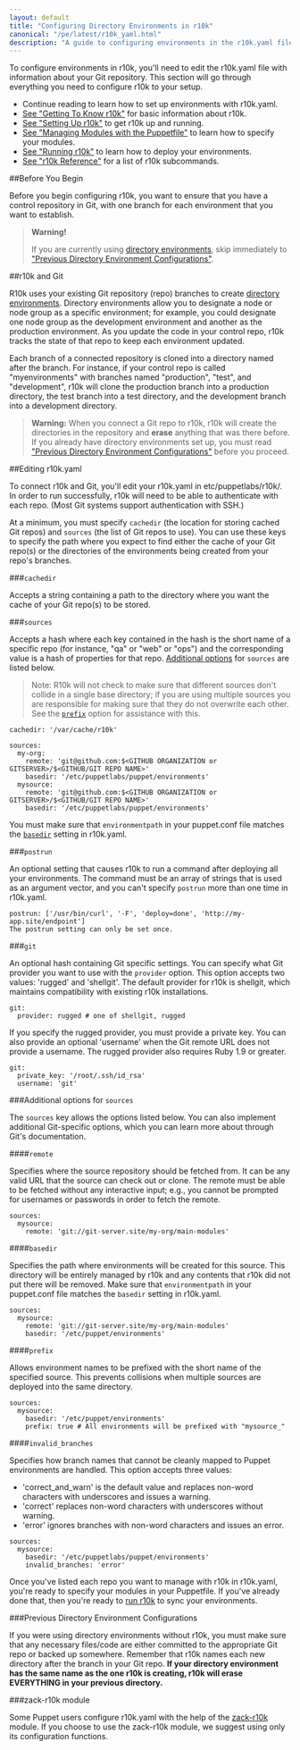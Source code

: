```yaml
---
layout: default
title: "Configuring Directory Environments in r10k"
canonical: "/pe/latest/r10k_yaml.html"
description: "A guide to configuring environments in the r10k.yaml file, for r10k code management with Puppet."
---
```


[direnv]: /puppet/4.0/reference/environments.html
[direnv_setup]: /puppet/4.0/reference/environments_creating.html
[setup]: ./r10k_setup.html
[puppetfile]: ./r10k_puppetfile.html
[running]: ./r10k_run.html
[reference]: ./r10k_reference.html
[r10kindex]: ./r10k.md

To configure environments in r10k, you'll need to edit the r10k.yaml file with information about your Git repository. This section will go through everything you need to configure r10k to your setup. 

* Continue reading to learn how to set up environments with r10k.yaml.
* [See "Getting To Know r10k"][r10kindex] for basic information about r10k.
* [See "Setting Up r10k"][setup] to get r10k up and running.
* [See "Managing Modules with the Puppetfile"][puppetfile] to learn how to specify your modules.
* [See "Running r10k"][running] to learn how to deploy your environments.
* [See "r10k Reference"][reference] for a list of r10k subcommands.

##Before You Begin

Before you begin configuring r10k, you want to ensure that you have a control repository in Git, with one branch for each environment that you want to establish. 

>**Warning!** 
>
>If you are currently using [directory environments](direnv), skip immediately to ["Previous Directory Environment Configurations"](#previous-directory-environment-configurations). 

##r10k and Git

R10k uses your existing Git repository (repo) branches to create [directory environments](direnv). Directory environments allow you to designate a node or node group as a specific environment; for example, you could designate one node group as the development environment and another as the production environment. As you update the code in your control repo, r10k tracks the state of that repo to keep each environment updated.

Each branch of a connected repository is cloned into a directory named after the branch. For instance, if your control repo is called "myenvironments" with branches named "production", "test", and "development", r10k will clone the production branch into a production directory, the test branch into a test directory, and the development branch into a development directory.

>**Warning:** When you connect a Git repo to r10k, r10k will create the directories in the repository and **erase** anything that was there before. If you already have directory environments set up, you must read ["Previous Directory Environment Configurations"](#previous-directory-environment-configurations) before you proceed.


##Editing r10k.yaml

To connect r10k and Git, you'll edit your r10k.yaml in etc/puppetlabs/r10k/. In order to run successfully, r10k will need to be able to authenticate with each repo. (Most Git systems support authentication with SSH.)

At a minimum, you must specify `cachedir` (the location for storing cached Git repos) and `sources` (the list of Git repos to use). You can use these keys to specify the path where you expect to find either the cache of your Git repo(s) or the directories of the environments being created from your repo's branches.

###`cachedir`

Accepts a string containing a path to the directory where you want the cache of your Git repo(s) to be stored. 

###`sources`

Accepts a hash where each key contained in the hash is the short name of a specific repo (for instance, "qa" or "web" or "ops") and the corresponding value is a hash of properties for that repo. [Additional options](#additional-options-for-sources) for `sources` are listed below.

>Note: R10k will not check to make sure that different sources don't collide in a single base directory; if you are using multiple sources you are responsible for making sure that they do not overwrite each other. See the [`prefix`](#prefix) option for assistance with this.

~~~
cachedir: '/var/cache/r10k'

sources:
  my-org:
    remote: 'git@github.com:$<GITHUB ORGANIZATION or GITSERVER>/$<GITHUB/GIT REPO NAME>'
    basedir: '/etc/puppetlabs/puppet/environments'
  mysource:
    remote: 'git@github.com:$<GITHUB ORGANIZATION or GITSERVER>/$<GITHUB/GIT REPO NAME>'
    basedir: '/etc/puppetlabs/puppet/environments'
~~~

You must make sure that `environmentpath` in your puppet.conf file matches the [`basedir`](#basedir) setting in r10k.yaml.

###`postrun`

An optional setting that causes r10k to run a command after deploying all your environments. The command must be an array of strings that is used as an argument vector, and you can't specify `postrun` more than one time in r10k.yaml.

~~~
postrun: ['/usr/bin/curl', '-F', 'deploy=done', 'http://my-app.site/endpoint']
The postrun setting can only be set once.
~~~

###`git`

An optional hash containing Git specific settings. You can specify what Git provider you want to use with the `provider` option. This option accepts two values: 'rugged' and 'shellgit'. The default provider for r10k is shellgit, which maintains compatibility with existing r10k installations.

~~~
git:
  provider: rugged # one of shellgit, rugged
~~~

If you specify the rugged provider, you must provide a private key. You can also provide an optional 'username' when the Git remote URL does not provide a username. The rugged provider also requires Ruby 1.9 or greater.

~~~
git:
  private_key: '/root/.ssh/id_rsa'
  username: 'git'
~~~


###Additional options for `sources`

The `sources` key allows the options listed below. You can also implement additional Git-specific options, which you can learn more about through Git's documentation.

####`remote`

Specifies where the source repository should be fetched from. It can be any valid URL that the source can check out or clone. The remote must be able to be fetched without any interactive input; e.g., you cannot be prompted for usernames or passwords in order to fetch the remote.

~~~
sources:
  mysource:
    remote: 'git://git-server.site/my-org/main-modules'
~~~

####`basedir`

Specifies the path where environments will be created for this source. This directory will be entirely managed by r10k and any contents that r10k did not put there will be removed. Make sure that `environmentpath` in your puppet.conf file matches the `basedir` setting in r10k.yaml. 

~~~
sources:
  mysource:
    remote: 'git://git-server.site/my-org/main-modules'
    basedir: '/etc/puppet/environments'
~~~

####`prefix`

Allows environment names to be prefixed with the short name of the specified source. This prevents collisions when multiple sources are deployed into the same directory.

~~~
sources:
  mysource:
    basedir: '/etc/puppet/environments'
    prefix: true # All environments will be prefixed with "mysource_"
~~~

####`invalid_branches`

Specifies how branch names that cannot be cleanly mapped to Puppet environments are handled. This option accepts three values:

* 'correct_and_warn' is the default value and replaces non-word characters with underscores and issues a warning.
* 'correct' replaces non-word characters with underscores without warning.
* 'error' ignores branches with non-word characters and issues an error.

~~~
sources:
  mysource:
    basedir: '/etc/puppetlabs/puppet/environments'
    invalid_branches: 'error'
~~~

Once you've listed each repo you want to manage with r10k in r10k.yaml, you're ready to specify your modules in your Puppetfile. If you've already done that, then you're ready to [run r10k](running) to sync your environments.

###Previous Directory Environment Configurations

If you were using directory environments without r10k, you must make sure that any necessary files/code are either committed to the appropriate Git repo or backed up somewhere. Remember that r10k names each new directory after the branch in your Git repo. **If your directory environment has the same name as the one r10k is creating, r10k will erase EVERYTHING in your previous directory.**

###zack-r10k module

Some Puppet users configure r10k.yaml with the help of the [zack-r10k](https://forge.puppetlabs.com/zack/r10k) module. If you choose to use the zack-r10k module, we suggest using only its configuration functions.

